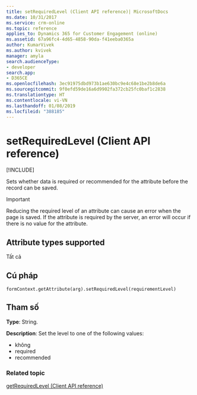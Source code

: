 ```yaml
---
title: setRequiredLevel (Client API reference)| MicrosoftDocs
ms.date: 10/31/2017
ms.service: crm-online
ms.topic: reference
applies_to: Dynamics 365 for Customer Engagement (online)
ms.assetid: 67a96fc4-4d65-4858-90da-f41eeba0365a
author: KumarVivek
ms.author: kvivek
manager: amyla
search.audienceType:
- developer
search.app:
- D365CE
ms.openlocfilehash: 3ec91975dbd973b1ae630bc9e4c68e1be2b8de6a
ms.sourcegitcommit: 9f0efd59de16a6d9902fa372cb25fc0baf1c2838
ms.translationtype: HT
ms.contentlocale: vi-VN
ms.lasthandoff: 01/08/2019
ms.locfileid: "388185"
---
```

# <a name="setrequiredlevel-client-api-reference"></a>setRequiredLevel (Client API reference)

[!INCLUDE[](../../../../includes/cc_applies_to_update_9_0_0.md)]

Sets whether data is required or recommended for the attribute before the record can be saved.

> [!IMPORTANT]
> Reducing the required level of an attribute can cause an error when the page is saved. If the attribute is required by the server, an error will occur if there is no value for the attribute. 

## <a name="attribute-types-supported"></a>Attribute types supported

Tất cả

## <a name="syntax"></a>Cú pháp

`formContext.getAttribute(arg).setRequiredLevel(requirementLevel)`

## <a name="parameters"></a>Tham số

**Type**: String. 

**Description**: Set the level to one of the following values:
- không
- required
- recommended

### <a name="related-topic"></a>Related topic
[getRequiredLevel (Client API reference)](getRequiredLevel.md)


